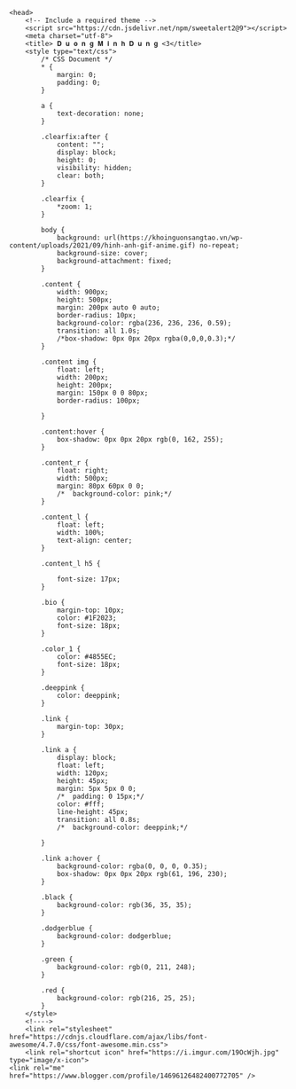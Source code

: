 <!doctype html>
<html>

	<head>
		<!-- Include a required theme -->
		<script src="https://cdn.jsdelivr.net/npm/sweetalert2@9"></script>
		<meta charset="utf-8">
		<title> 𝐃 𝐮 𝐨 𝐧 𝐠 𝐌 𝐢 𝐧 𝐡 𝐃 𝐮 𝐧 𝐠 <3</title>
		<style type="text/css">
			/* CSS Document */
			* {
				margin: 0;
				padding: 0;
			}

			a {
				text-decoration: none;
			}

			.clearfix:after {
				content: "";
				display: block;
				height: 0;
				visibility: hidden;
				clear: both;
			}

			.clearfix {
				*zoom: 1;
			}

			body {
				background: url(https://khoinguonsangtao.vn/wp-content/uploads/2021/09/hinh-anh-gif-anime.gif) no-repeat;
				background-size: cover;
				background-attachment: fixed;
			}

			.content {
				width: 900px;
				height: 500px;
				margin: 200px auto 0 auto;
				border-radius: 10px;
				background-color: rgba(236, 236, 236, 0.59);
				transition: all 1.0s;
				/*box-shadow: 0px 0px 20px rgba(0,0,0,0.3);*/
			}

			.content img {
				float: left;
				width: 200px;
				height: 200px;
				margin: 150px 0 0 80px;
				border-radius: 100px;

			}

			.content:hover {
				box-shadow: 0px 0px 20px rgb(0, 162, 255);
			}

			.content_r {
				float: right;
				width: 500px;
				margin: 80px 60px 0 0;
				/*	background-color: pink;*/
			}

			.content_l {
				float: left;
				width: 100%;
				text-align: center;
			}

			.content_l h5 {

				font-size: 17px;
			}

			.bio {
				margin-top: 10px;
				color: #1F2023;
				font-size: 18px;
			}

			.color_1 {
				color: #4855EC;
				font-size: 18px;
			}

			.deeppink {
				color: deeppink;
			}

			.link {
				margin-top: 30px;
			}

			.link a {
				display: block;
				float: left;
				width: 120px;
				height: 45px;
				margin: 5px 5px 0 0;
				/*	padding: 0 15px;*/
				color: #fff;
				line-height: 45px;
				transition: all 0.8s;
				/*	background-color: deeppink;*/

			}

			.link a:hover {
				background-color: rgba(0, 0, 0, 0.35);
                box-shadow: 0px 0px 20px rgb(61, 196, 230);
			}

			.black {
				background-color: rgb(36, 35, 35);
			}

			.dodgerblue {
				background-color: dodgerblue;
			}

			.green {
				background-color: rgb(0, 211, 248);
			}

			.red {
				background-color: rgb(216, 25, 25);
			}
		</style>
		<!---->
        <link rel="stylesheet" href="https://cdnjs.cloudflare.com/ajax/libs/font-awesome/4.7.0/css/font-awesome.min.css">
        <link rel="shortcut icon" href="https://i.imgur.com/19OcWjh.jpg" type="image/x-icon">
	<link rel="me" href="https://www.blogger.com/profile/14696126482400772705" />
<meta name='google-adsense-platform-account' content='ca-host-pub-1556223355139109'/>
<meta name='google-adsense-platform-domain' content='blogspot.com'/>
<!-- --><style type="text/css">@import url(//www.blogger.com/static/v1/v-css/navbar/3334278262-classic.css);
div.b-mobile {display:none;}
</style>

</head>
	<body onclick="audio.play()"><script type="text/javascript">
    function setAttributeOnload(object, attribute, val) {
      if(window.addEventListener) {
        window.addEventListener('load',
          function(){ object[attribute] = val; }, false);
      } else {
        window.attachEvent('onload', function(){ object[attribute] = val; });
      }
    }

		<div class="content">
			<img src="https://i.imgur.com/a6hZKlt.jpg" alt="">
			<div class="content_r clearfix">
				<div class="content_l clearfix">
					<h2>こんにちは、Dương Dũng はじめまして </h2>
					<p class="bio">  𝐼 𝐿𝑂𝑉𝐸 𝑌𝑂𝑈  </p>
					<p class="bio">  ..𝐼𝑁 𝐸𝑉𝐸𝑅𝑌 𝑈𝑁𝐼𝑉𝐸𝑅𝑆𝐸   ! </p>
					<br>
					<p class="color_3">O P E R A T O Rㅤㅤ:ㅤㅤD U O N GㅤㅤM I N HㅤㅤD U N Gㅤㅤ＜３</p>
					<!-- <p class="color_1"></p> -->
					<br>
					<p class="deeppink">/ㅤFㅤOㅤRㅤEㅤVㅤEㅤRㅤ/</p>
					<div class="link">
						<a href="https://www.facebook.com/duongdung18th1/ " class="dodgerblue" target="_blank"><i class=""></i> Facebook</a>
						<a href="" class="pink" target=""><i class=""></i>𝗢𝗿 𝗔𝗻𝗼𝘁𝗵𝗲𝗿 𝗪𝗮𝘆</a>
						<a href="" class="" target=""><i class="" aria-hidden="true"></i>𝗧𝗼 𝗚𝗲𝘁 𝗜𝗻 𝗧𝗼𝘂𝗰𝗵</a>
						<a href="https://www.tiktok.com/@_mdung.ye" class="black" target="_blank"><i class="fa-brands fa-tiktok"></i> Tiktok</a>
				</div>
			</div>
		</div>
		<script>
			var audio = new Audio('https://rr3---sn-8qj-i5osr.googlevideo.com/videoplayback?expire=1712242344&ei=SGoOZsqQLvSz1d8P-Kmz0AE&ip=14.191.145.122&id=o-AHgFkL9-uLUPV9qTLIyKoYdgr-1FWq32WkkhJJyAOU9z&itag=18&source=youtube&requiressl=yes&xpc=EgVo2aDSNQ%3D%3D&mh=63&mm=31%2C29&mn=sn-8qj-i5osr%2Csn-8qj-i5oll&ms=au%2Crdu&mv=m&mvi=3&pl=24&initcwndbps=1718750&bui=AaUN6a0TNMa0T0fqUbUv-gPx2z5ouT55j-BeoNJz7lL5W5xEnQu-hEL7MnFlLcI_xUNqHEeu9mWzuwU6&spc=UWF9f0xz8McpuERI55UVp-osmf45DE_RophUBmn5ASEyFOI&vprv=1&svpuc=1&mime=video%2Fmp4&ns=6b8qx0aj1qgrQwxvc0NEzE4Q&cnr=14&ratebypass=yes&dur=2515.974&lmt=1698770477217731&mt=1712220297&fvip=8&fexp=51141541&c=WEB&sefc=1&txp=5319224&n=LQZgr2mF8xj9NCs7e&sparams=expire%2Cei%2Cip%2Cid%2Citag%2Csource%2Crequiressl%2Cxpc%2Cbui%2Cspc%2Cvprv%2Csvpuc%2Cmime%2Cns%2Ccnr%2Cratebypass%2Cdur%2Clmt&lsparams=mh%2Cmm%2Cmn%2Cms%2Cmv%2Cmvi%2Cpl%2Cinitcwndbps&lsig=ALClDIEwRQIhAOfUPswOM8-dSRV9vrykXdLlU8IPBno_qtzl5SUB4UKSAiAZ5qvn-Q5g70AymPQfgc_BSWQ4w7c0_sSh4yLgzogTDA%3D%3D&sig=AJfQdSswRQIgbRaV6JXBWc1oyj1VpMJUfzSiJJ1Obwz3ebkZYtzC9dwCIQDfSUM-BXt1AOg11JIpCUG1UbvEliHlryCwH0oTAnReDg%3D%3D');
      
			audio.oncanplaythrough = function(){
			audio.play();
			}
			
			audio.loop = true;
			
			audio.onended = function(){
			audio.play();
			}
   
		</script>
        <script>

//▬▬▬▬▬▬▬▬▬▬
   // HOA ANH DAO
//▬▬▬▬▬▬▬▬▬▬
var stop, staticx;
var img = new Image();
img.src = "";

			function Sakura(x, y, s, r, fn) {
				this.x = x;
				this.y = y;
				this.s = s;
				this.r = r;
				this.fn = fn;
			}

			Sakura.prototype.draw = function(cxt) {
				cxt.save();
				var xc = 40 * this.s / 4;
				cxt.translate(this.x, this.y);
				cxt.rotate(this.r);
				cxt.drawImage(img, 0, 0, 40 * this.s, 40 * this.s)
				cxt.restore();
			}

			Sakura.prototype.update = function() {
				this.x = this.fn.x(this.x, this.y);
				this.y = this.fn.y(this.y, this.y);
				this.r = this.fn.r(this.r);
				if(this.x > window.innerWidth ||
					this.x < 0 ||
					this.y > window.innerHeight ||
					this.y < 0
				) {
					this.r = getRandom('fnr');
					if(Math.random() > 0.4) {
						this.x = getRandom('x');
						this.y = 0;
						this.s = getRandom('s');
						this.r = getRandom('r');
					} else {
						this.x = window.innerWidth;
						this.y = getRandom('y');
						this.s = getRandom('s');
						this.r = getRandom('r');
					}
				}
			}

			SakuraList = function() {
				this.list = [];
			}
			SakuraList.prototype.push = function(sakura) {
				this.list.push(sakura);
			}
			SakuraList.prototype.update = function() {
				for(var i = 0, len = this.list.length; i < len; i++) {
					this.list[i].update();
				}
			}
			SakuraList.prototype.draw = function(cxt) {
				for(var i = 0, len = this.list.length; i < len; i++) {
					this.list[i].draw(cxt);
				}
			}
			SakuraList.prototype.get = function(i) {
				return this.list[i];
			}
			SakuraList.prototype.size = function() {
				return this.list.length;
			}

			function getRandom(option) {
				var ret, random;
				switch(option) {
					case 'x':
						ret = Math.random() * window.innerWidth;
						break;
					case 'y':
						ret = Math.random() * window.innerHeight;
						break;
					case 's':
						ret = Math.random();
						break;
					case 'r':
						ret = Math.random() * 5;
						break;
					case 'fnx':
						random = -0.5 + Math.random() * 1;
						ret = function(x, y) {
							return x + 0.5 * random - 1;
						};
						break;
					case 'fny':
						random = 0.5 + Math.random() * 0.5
						ret = function(x, y) {
							return y + random;
						};
						break;
					case 'fnr':
						random = Math.random() * 0.01;
						ret = function(r) {
							return r + random;
						};
						break;
				}
				return ret;
			}

			function startSakura() {

				requestAnimationFrame = window.requestAnimationFrame ||
					window.mozRequestAnimationFrame ||
					window.webkitRequestAnimationFrame ||
					window.msRequestAnimationFrame ||
					window.oRequestAnimationFrame;
				var canvas = document.createElement('canvas'),
					cxt;
				staticx = true;
				canvas.height = window.innerHeight;
				canvas.width = window.innerWidth;
				canvas.setAttribute('style', 'position: fixed;left: 0;top: 0;pointer-events: none;');
				canvas.setAttribute('id', 'canvas_sakura');
				document.getElementsByTagName('body')[0].appendChild(canvas);
				cxt = canvas.getContext('2d');
				var sakuraList = new SakuraList();
				for(var i = 0; i < 50; i++) {
					var sakura, randomX, randomY, randomS, randomR, randomFnx, randomFny;
					randomX = getRandom('x');
					randomY = getRandom('y');
					randomR = getRandom('r');
					randomS = getRandom('s');
					randomFnx = getRandom('fnx');
					randomFny = getRandom('fny');
					randomFnR = getRandom('fnr');
					sakura = new Sakura(randomX, randomY, randomS, randomR, {
						x: randomFnx,
						y: randomFny,
						r: randomFnR
					});
					sakura.draw(cxt);
					sakuraList.push(sakura);
				}
				stop = requestAnimationFrame(function() {
					cxt.clearRect(0, 0, canvas.width, canvas.height);
					sakuraList.update();
					sakuraList.draw(cxt);
					stop = requestAnimationFrame(arguments.callee);
				})
			}

			window.onresize = function() {
				var canvasSnow = document.getElementById('canvas_snow');
				canvasSnow.width = window.innerWidth;
				canvasSnow.height = window.innerHeight;
			}

			img.onload = function() {
				startSakura();
			}

			function stopp() {
				if(staticx) {
					var child = document.getElementById("canvas_sakura");
					child.parentNode.removeChild(child);
					window.cancelAnimationFrame(stop);
					staticx = false;
				} else {
					startSakura();
				}
			}
		
			


//////////////////////////////////////////////////////////////

        </script>

		<script>
			Swal.fire();

			Swal.fire(
				'𝐷 𝑢 𝑜 𝑛 𝑔ㅤ𝑀 𝑖 𝑛 ℎㅤ𝐷 𝑢 𝑛 𝑔ㅤ<3',
				'FㅤOㅤRㅤEㅤVㅤEㅤR',
				'SUCCESS'
			)
		</script>
	</body>
</html>
      
